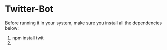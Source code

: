 # Twitter-Bot

Before running it in your system, make sure you install all the dependencies below:
1. npm install twit
2.